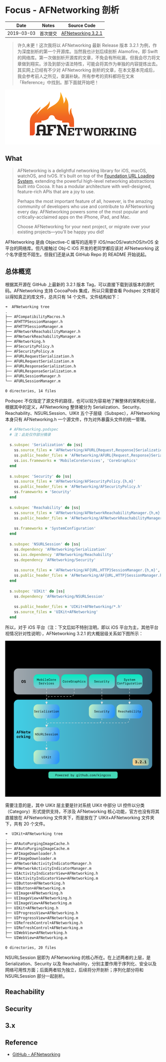 # Focus - AFNetworking 剖析

| Date | Notes | Source Code |
|:-----:|:-----:|:-----:|
| 2019-03-03 | 首次提交 | [AFNetworking 3.2.1](https://github.com/AFNetworking/AFNetworking/releases/tag/3.2.1) |

> 许久未更！这次我将以 AFNetworking 最新 Release 版本 3.2.1 为例，作为深度剖析的第一个开源库。当然我也计划后续剖析 Alamofire，即 Swift 的网络库。第一次做剖析开源库的文章，不免会有所纰漏，但我会尽力将文章做到翔实。涉及到部分语法特性，可能会将其作为单独的内容提炼出去。其实网上已经有不少对 AFNetworking 剖析的文章，在本文基本完成后，我会参考前人之所见，查漏补缺。所有参考的资料都将在文末「Reference」中找到。那下面就开始吧！

![](afnetworking-logo.png)

## What

> AFNetworking is a delightful networking library for iOS, macOS, watchOS, and tvOS. It's built on top of the [Foundation URL Loading System](https://developer.apple.com/documentation/foundation/url_loading_system), extending the powerful high-level networking abstractions built into Cocoa. It has a modular architecture with well-designed, feature-rich APIs that are a joy to use.
> 
> Perhaps the most important feature of all, however, is the amazing community of developers who use and contribute to AFNetworking every day. AFNetworking powers some of the most popular and critically-acclaimed apps on the iPhone, iPad, and Mac.
> 
> Choose AFNetworking for your next project, or migrate over your existing projects—you'll be happy you did!

AFNetworking 是由 Objective-C 编写的适用于 iOS/macOS/watchOS/tvOS 全平台的网络库。但凡接触过 Obj-C iOS 开发的老同学都应该对 AFNetworking 这个名字感觉不陌生。但我们还是从其 GitHub Repo 的 README 开始说起。


## 总体概览

根据其开源在 GitHub 上最新的 3.2.1 版本 Tag，可以直接下载到该版本的源代码。AFNetworking 支持 CocoaPods 集成，所以只需要查看 Podspec 文件就可以得知真正的库文件，总共只有 14 个文件。文件结构如下：

```
➜  AFNetworking tree
.
├── AFCompatibilityMacros.h
├── AFHTTPSessionManager.h
├── AFHTTPSessionManager.m
├── AFNetworkReachabilityManager.h
├── AFNetworkReachabilityManager.m
├── AFNetworking.h
├── AFSecurityPolicy.h
├── AFSecurityPolicy.m
├── AFURLRequestSerialization.h
├── AFURLRequestSerialization.m
├── AFURLResponseSerialization.h
├── AFURLResponseSerialization.m
├── AFURLSessionManager.h
└── AFURLSessionManager.m

0 directories, 14 files
```

Podspec 不仅指定了源文件的路径，也可以较为容易地了解整体的架构和分层，根据其中的定义，AFNetworking 整体被分为 Serialization、Security、Reachability、NSURLSession、UIKit 五个子层级（Subspec），AFNetworking 本身只有 AFNetworking.h 一个源文件，作为对外暴露头文件的统一管理。

```ruby
  # AFNetworking.podspec
  # 注：此处仅作部分摘录

  s.subspec 'Serialization' do |ss|
    ss.source_files = 'AFNetworking/AFURL{Request,Response}Serialization.{h,m}'
    ss.public_header_files = 'AFNetworking/AFURL{Request,Response}Serialization.h'
    ss.ios.frameworks = 'MobileCoreServices', 'CoreGraphics'
  end

  s.subspec 'Security' do |ss|
    ss.source_files = 'AFNetworking/AFSecurityPolicy.{h,m}'
    ss.public_header_files = 'AFNetworking/AFSecurityPolicy.h'
    ss.frameworks = 'Security'
  end

  s.subspec 'Reachability' do |ss|
    ss.source_files = 'AFNetworking/AFNetworkReachabilityManager.{h,m}'
    ss.public_header_files = 'AFNetworking/AFNetworkReachabilityManager.h'

    ss.frameworks = 'SystemConfiguration'
  end

  s.subspec 'NSURLSession' do |ss|
    ss.dependency 'AFNetworking/Serialization'
    ss.ios.dependency 'AFNetworking/Reachability'
    ss.dependency 'AFNetworking/Security'

    ss.source_files = 'AFNetworking/AF{URL,HTTP}SessionManager.{h,m}', 'AFNetworking/AFCompatibilityMacros.h'
    ss.public_header_files = 'AFNetworking/AF{URL,HTTP}SessionManager.h', 'AFNetworking/AFCompatibilityMacros.h'
  end

  s.subspec 'UIKit' do |ss|
    ss.dependency 'AFNetworking/NSURLSession'

    ss.public_header_files = 'UIKit+AFNetworking/*.h'
    ss.source_files = 'UIKit+AFNetworking'
  end
```

所以，对于 iOS 平台（注：下文后如不特别注明，即以 iOS 平台为主，其他平台视情况针对性说明），AFNetworking 3.2.1 的大概层级关系如下图所示：

![](1.png)

需要注意的是，其中 UIKit 层主要是针对系统 UIKit 中部分 UI 控件以分类（Category）形式提供支持，不涉及 AFNetworking 核心功能，官方也没有将其直接放在 AFNetworking 文件夹下，而是放在了 UIKit+AFNetworking 文件夹下，共有 20 个文件。

```
➜  UIKit+AFNetworking tree
.
├── AFAutoPurgingImageCache.h
├── AFAutoPurgingImageCache.m
├── AFImageDownloader.h
├── AFImageDownloader.m
├── AFNetworkActivityIndicatorManager.h
├── AFNetworkActivityIndicatorManager.m
├── UIActivityIndicatorView+AFNetworking.h
├── UIActivityIndicatorView+AFNetworking.m
├── UIButton+AFNetworking.h
├── UIButton+AFNetworking.m
├── UIImage+AFNetworking.h
├── UIImageView+AFNetworking.h
├── UIImageView+AFNetworking.m
├── UIKit+AFNetworking.h
├── UIProgressView+AFNetworking.h
├── UIProgressView+AFNetworking.m
├── UIRefreshControl+AFNetworking.h
├── UIRefreshControl+AFNetworking.m
├── UIWebView+AFNetworking.h
└── UIWebView+AFNetworking.m

0 directories, 20 files
```

NSURLSession 层即为 AFNetworking 的核心所在。在上述两者的上层，是 Serialization、Security 以及 Reachability，分别主要作用于序列化、安全以及网络可用性方面；后面两者较为独立，后续将分开剖析；序列化部分将和 NSURLSession 部分一起剖析。


















## Reachability

## Security

## 3.x

## Reference

- [GitHub - AFNetworking](https://github.com/AFNetworking/AFNetworking)